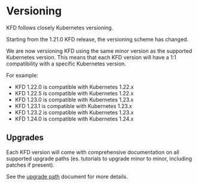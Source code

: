 # Versioning

KFD follows closely Kubernetes versioning.

Starting from the 1.21.0 KFD release, the versioning scheme has changed.

We are now versioning KFD using the same minor version as the supported Kubernetes version.
This means that each KFD version will have a 1:1 compatibility with a specific Kubernetes version.

For example:

- KFD 1.22.0 is compatible with Kubernetes 1.22.x
- KFD 1.22.5 is compatible with Kubernetes 1.22.x
- KFD 1.23.0 is compatible with Kubernetes 1.23.x
- KFD 1.23.1 is compatible with Kubernetes 1.23.x
- KFD 1.23.2 is compatible with Kubernetes 1.23.x
- KFD 1.24.0 is compatible with Kubernetes 1.24.x

## Upgrades

Each KFD version will come with comprehensive documentation on all supported upgrade paths (es. tutorials to upgrade minor to minor, including patches if present).

See the [upgrade path](upgrades/UPGRADE_PATH.md) document for more details.
